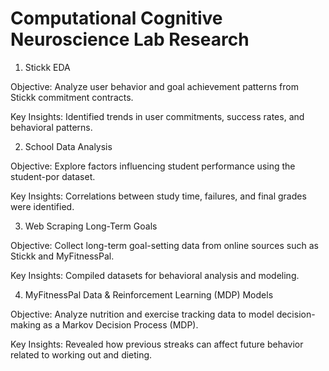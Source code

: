 # Computational Cognitive Neuroscience Lab Research
1. Stickk EDA

Objective: Analyze user behavior and goal achievement patterns from Stickk commitment contracts.

Key Insights: Identified trends in user commitments, success rates, and behavioral patterns.

2. School Data Analysis

Objective: Explore factors influencing student performance using the student-por dataset.

Key Insights: Correlations between study time, failures, and final grades were identified.

3. Web Scraping Long-Term Goals

Objective: Collect long-term goal-setting data from online sources such as Stickk and MyFitnessPal.

Key Insights: Compiled datasets for behavioral analysis and modeling.

4. MyFitnessPal Data & Reinforcement Learning (MDP) Models

Objective: Analyze nutrition and exercise tracking data to model decision-making as a Markov Decision Process (MDP).

Key Insights: Revealed how previous streaks can affect future behavior related to working out and dieting. 
